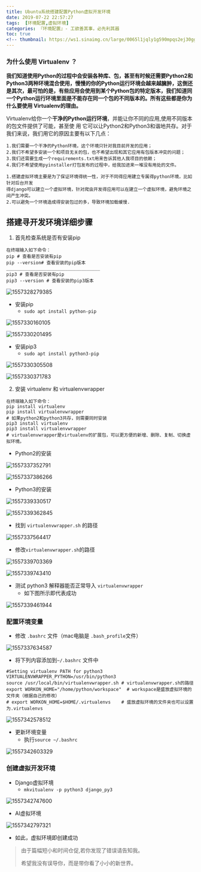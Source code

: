 ```yaml
---
title: Ubuntu系统搭建配置Python虚拟开发环境
date: 2019-07-22 22:57:27
tags:  [环境配置,虚拟环境]
categories: 『环境配置』- 工欲善其事，必先利其器
toc: true
<!-- thumbnail: https://ws1.sinaimg.cn/large/0065l1jqly1g590mpqs2ej30gg08c3ym.jpg -->
---
```

### 为什么使用 Virtualenv ？

**我们知道使用Python的过程中会安装各种库、包，甚至有时候还需要Python2和Python3两种环境混合使用，慢慢的你的Python运行环境会越来越臃肿，这倒还是其次，最可怕的是，有些应用会使用到某个Python包的特定版本，我们知道同一个Python运行环境里面是不能存在同一个包的不同版本的。所有这些都是你为什么要使用
Virtualenv的理由。**

Virtualenv给你一个**干净的Python运行环境**，并能让你不同的应用,使用不同版本的包文件提供了可能，甚至使 用
它可以让Python2和Python3和谐地共存。对于我们来说，我们用它的原因主要有以下几点：

```
1.我们需要一个干净的Python环境，这个环境只针对我目前开发的应用；
2.我们不希望多安装一个和项目无关的包，也不希望出现和其它应用有包版本冲突的问题；
3.我们还需要生成一个requirements.txt用来告诉其他人我项目的依赖；
4.我们不希望使用pyinstaller打包发布的过程中，给我加进来一堆没有用处的文件。
```

```
1.搭建虚拟环境主要是为了保证环境得统一性，对于不同得应用建立专属得python环境，比如针对后台开发
得django可以建立一个虚拟环境，针对爬虫开发得应用可以在建立一个虚拟环境，避免环境之间产生冲突。
2.可以避免一个环境造成得安装包过的多，导致环境加载缓慢.
```
<!-- more -->
## 搭建寻开发环境详细步骤

1. 首先检查系统是否有安装pip

```
在终端输入如下命令：
pip # 查看是否安装有pip
pip --version# 查看安装的pip版本
___________________________________
pip3 # 查看是否安装有pip
pip3 --version # 查看安装的pip3版本
```

![1557328279385](../assets/data/Ubuntu系统搭建配置Python虚拟开发环境/1557328279385.png)

- 安装pip
  - `sudo apt install python-pip`

![1557330160105](../assets/data/Ubuntu系统搭建配置Python虚拟开发环境/1557330160105.png)

![1557330201495](../assets/data/Ubuntu系统搭建配置Python虚拟开发环境/1557330201495.png)

- 安装pip3
  - `sudo apt install python3-pip`

![1557330305508](../assets/data/Ubuntu系统搭建配置Python虚拟开发环境/1557330305508.png)

![1557330371783](../assets/data/Ubuntu系统搭建配置Python虚拟开发环境/1557330371783.png)

2. 安装 virtualenv 和 virtualenvwrapper

```
在终端输入如下命令：
pip install virtualenv
pip install virtualenvwrapper
# 如果python2和python3共存，则需要同时安装
pip3 install virtualenv
pip3 install virtualenvwrapper
# virtualenvwrapper是virtualenv的扩展包，可以更⽅便的新增、删除、复制、切换虚 拟环境。
```

- Python2的安装

![1557337352791](../assets/data/Ubuntu系统搭建配置Python虚拟开发环境/1557337352791.png)

![1557337386266](../assets/data/Ubuntu系统搭建配置Python虚拟开发环境/1557337386266.png)

- Python3的安装

![1557339330517](../assets/data/Ubuntu系统搭建配置Python虚拟开发环境/1557339330517.png)

![1557339362845](../assets/data/Ubuntu系统搭建配置Python虚拟开发环境/1557339362845.png)

- 找到 `virtualenvwrapper.sh` 的路径

![1557337564417](../assets/data/Ubuntu系统搭建配置Python虚拟开发环境/1557337564417.png)

- 修改`virtualenvwrapper.sh`的路径

![1557339703369](../assets/data/Ubuntu系统搭建配置Python虚拟开发环境/1557339703369.png)

![1557339743410](../assets/data/Ubuntu系统搭建配置Python虚拟开发环境/1557339743410.png)

- 测试 python3 解释器能否正常导入 `virtualenvwrapper`
  - 如下图所示即代表成功

![1557339461944](../assets/data/Ubuntu系统搭建配置Python虚拟开发环境/1557339461944.png)

### 配置环境变量

- 修改 `.bashrc` 文件（mac电脑是 `.bash_profile`文件）

![1557337634587](../assets/data/Ubuntu系统搭建配置Python虚拟开发环境/1557339743410.png)

- 将下列内容添加到`~/.bashrc` 文件中

```
#Setting virtualenv PATH for python3
VIRTUALENVWRAPPER_PYTHON=/usr/bin/python3
source /usr/local/bin/virtualenvwrapper.sh # virtualenvwrapper.sh的路径
export WORKON_HOME="/home/python/workspace"  # workspace是盛放虚拟环境的文件夹（根据自己的修改）
# export WORKON_HOME=$HOME/.virtualenvs    # 盛放虚拟环境的文件夹也可以设置为.virtualenvs 
```

![1557342578512](../assets/data/Ubuntu系统搭建配置Python虚拟开发环境/1557342578512.png)

- 更新环境变量
  - 执行`source ~/.bashrc`

![1557342603329](../assets/data/Ubuntu系统搭建配置Python虚拟开发环境/1557342603329.png)

### 创建虚拟开发环境

- Django虚拟环境
  - `mkvitualenv -p python3 django_py3`

![1557342747600](../assets/data/Ubuntu系统搭建配置Python虚拟开发环境/1557342747600.png)

- AI虚拟环境

![1557342797321](../assets/data/Ubuntu系统搭建配置Python虚拟开发环境/1557342797321.png)

- 如此，虚拟环境即创建成功

>由于篇幅短小和时间仓促,若你发现了错误请告知我。
>
>希望我没有误导你，而是带你看了小小的新世界。

